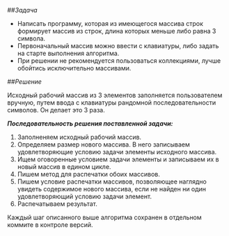 
##_Задача_

- Написать программу, которая из имеющегося массива строк формирует массив из строк, длина которых меньше либо равна 3 символа.
- Первоначальный массив можно ввести с клавиатуры, либо задать на старте выполнения алгоритма. 
- При решении не рекомендуется пользоваться коллекциями, лучше обойтись исключительно массивами.

##_Решение_

Исходный рабочий массив из 3 элементов заполняется пользователем вручную, путем ввода с клавиатуры рандомной последовательности символов. Он делает это 3 раза.

___Последовательность решения поставленной задачи:___
1. Заполненяем исходный рабочий массив.
2. Определяем размер нового массива. В него записываем удовлетворяющие условию задачи элементы исходного массива.
3. Ищем оговоренные условием задачи элементы и записываем их в новый массив в едином цикле.
4. Пишем метод для распечатки обоих массивов.
5. Пишем условие распечатки массивов, позволяющее наглядно увидеть содержимое нового массива, если не найден ни один удовлетворяющий условию задачи элемент.
6. Распечатываем результат.

Каждый шаг описанного выше алгоритма сохранен в отдельном коммите в контроле версий.